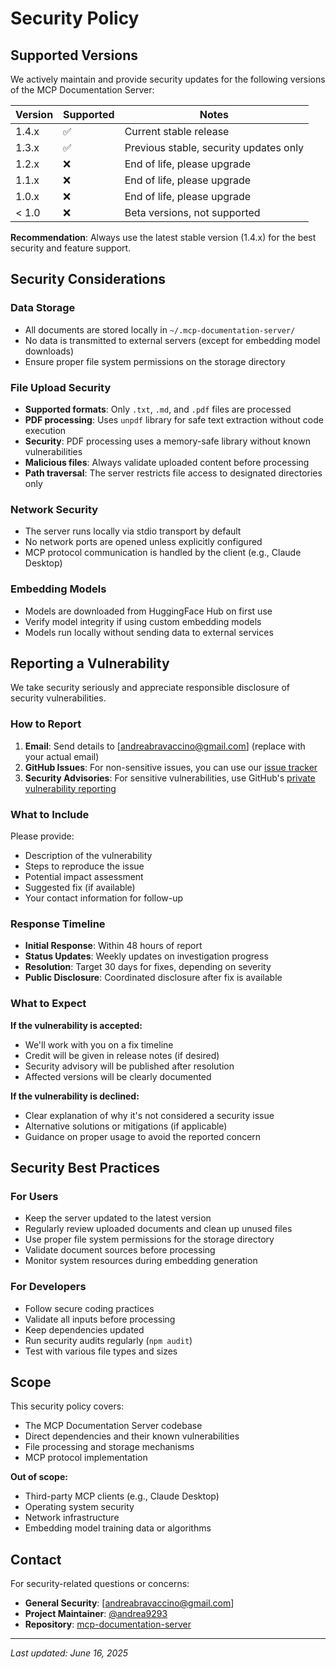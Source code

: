 # Security Policy

## Supported Versions

We actively maintain and provide security updates for the following versions of the MCP Documentation Server:

| Version | Supported          | Notes                                    |
| ------- | ------------------ | ---------------------------------------- |
| 1.4.x   | :white_check_mark: | Current stable release                   |
| 1.3.x   | :white_check_mark: | Previous stable, security updates only   |
| 1.2.x   | :x:                | End of life, please upgrade              |
| 1.1.x   | :x:                | End of life, please upgrade              |
| 1.0.x   | :x:                | End of life, please upgrade              |
| < 1.0   | :x:                | Beta versions, not supported             |

**Recommendation**: Always use the latest stable version (1.4.x) for the best security and feature support.

## Security Considerations

### Data Storage
- All documents are stored locally in `~/.mcp-documentation-server/`
- No data is transmitted to external servers (except for embedding model downloads)
- Ensure proper file system permissions on the storage directory

### File Upload Security
- **Supported formats**: Only `.txt`, `.md`, and `.pdf` files are processed
- **PDF processing**: Uses `unpdf` library for safe text extraction without code execution
- **Security**: PDF processing uses a memory-safe library without known vulnerabilities
- **Malicious files**: Always validate uploaded content before processing
- **Path traversal**: The server restricts file access to designated directories only

### Network Security
- The server runs locally via stdio transport by default
- No network ports are opened unless explicitly configured
- MCP protocol communication is handled by the client (e.g., Claude Desktop)

### Embedding Models
- Models are downloaded from HuggingFace Hub on first use
- Verify model integrity if using custom embedding models
- Models run locally without sending data to external services

## Reporting a Vulnerability

We take security seriously and appreciate responsible disclosure of security vulnerabilities.

### How to Report

1. **Email**: Send details to [andreabravaccino@gmail.com] (replace with your actual email)
2. **GitHub Issues**: For non-sensitive issues, you can use our [issue tracker](https://github.com/andrea9293/mcp-documentation-server/issues)
3. **Security Advisories**: For sensitive vulnerabilities, use GitHub's [private vulnerability reporting](https://github.com/andrea9293/mcp-documentation-server/security/advisories)

### What to Include

Please provide:
- Description of the vulnerability
- Steps to reproduce the issue
- Potential impact assessment
- Suggested fix (if available)
- Your contact information for follow-up

### Response Timeline

- **Initial Response**: Within 48 hours of report
- **Status Updates**: Weekly updates on investigation progress
- **Resolution**: Target 30 days for fixes, depending on severity
- **Public Disclosure**: Coordinated disclosure after fix is available

### What to Expect

**If the vulnerability is accepted:**
- We'll work with you on a fix timeline
- Credit will be given in release notes (if desired)
- Security advisory will be published after resolution
- Affected versions will be clearly documented

**If the vulnerability is declined:**
- Clear explanation of why it's not considered a security issue
- Alternative solutions or mitigations (if applicable)
- Guidance on proper usage to avoid the reported concern

## Security Best Practices

### For Users
- Keep the server updated to the latest version
- Regularly review uploaded documents and clean up unused files
- Use proper file system permissions for the storage directory
- Validate document sources before processing
- Monitor system resources during embedding generation

### For Developers
- Follow secure coding practices
- Validate all inputs before processing
- Keep dependencies updated
- Run security audits regularly (`npm audit`)
- Test with various file types and sizes

## Scope

This security policy covers:
- The MCP Documentation Server codebase
- Direct dependencies and their known vulnerabilities
- File processing and storage mechanisms
- MCP protocol implementation

**Out of scope:**
- Third-party MCP clients (e.g., Claude Desktop)
- Operating system security
- Network infrastructure
- Embedding model training data or algorithms

## Contact

For security-related questions or concerns:
- **General Security**: [andreabravaccino@gmail.com]
- **Project Maintainer**: [@andrea9293](https://github.com/andrea9293)
- **Repository**: [mcp-documentation-server](https://github.com/andrea9293/mcp-documentation-server)

---

*Last updated: June 16, 2025*
